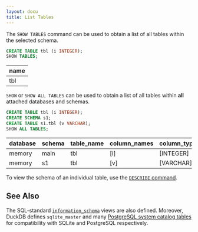 ```yaml
---
layout: docu
title: List Tables
---
```


The `SHOW TABLES` command can be used to obtain a list of all tables within the selected schema.

```sql
CREATE TABLE tbl (i INTEGER);
SHOW TABLES;
```

<div class="narrow_table"></div>

| name |
|------|
| tbl  |

`SHOW` or `SHOW ALL TABLES` can be used to obtain a list of all tables within **all** attached databases and schemas.

```sql
CREATE TABLE tbl (i INTEGER);
CREATE SCHEMA s1;
CREATE TABLE s1.tbl (v VARCHAR);
SHOW ALL TABLES;
```

<div class="narrow_table"></div>

| database | schema | table_name | column_names | column_types | temporary |
|----------|--------|------------|--------------|--------------|-----------|
| memory   | main   | tbl        | [i]          | [INTEGER]    | false     |
| memory   | s1     | tbl        | [v]          | [VARCHAR]    | false     |

To view the schema of an individual table, use the [`DESCRIBE` command](describe).

## See Also

The SQL-standard [`information_schema`](../../sql/information_schema) views are also defined. Moreover, DuckDB defines `sqlite_master` and many [PostgreSQL system catalog tables](https://www.postgresql.org/docs/16/catalogs.html) for compatibility with SQLite and PostgreSQL respectively.
